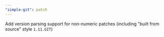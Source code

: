 ```yaml
---
"simple-git": patch
---
```


Add version parsing support for non-numeric patches (including "built from source" style `1.11.GIT`)
